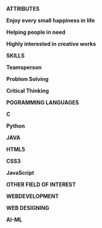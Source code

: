 **ATTRIBUTES** 

__Enjoy every small happiness in life__ 

__Helping people in need__ 

__Highly interested in creative works__ 

**SKILLS**

__Teamsperson__

__Problem Solving__

__Critical Thinking__

**POGRAMMING LANGUAGES** 

__C__

__Python__

__JAVA__

__HTML5__

__CSS3__

__JavaScript__

**OTHER FIELD OF INTEREST** 

__WEBDEVELOPMENT__

__WEB DESIGNING__

__AI-ML__

